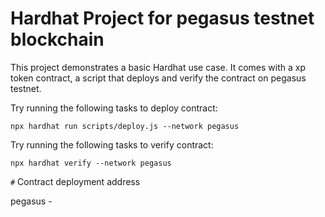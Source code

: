 # Hardhat Project for pegasus testnet blockchain

This project demonstrates a basic Hardhat use case. It comes with a xp token contract, a script that deploys and verify the contract on pegasus testnet.

Try running the following tasks to deploy contract:

```shell
npx hardhat run scripts/deploy.js --network pegasus

```

Try running the following tasks to verify contract:

```shell
npx hardhat verify --network pegasus 

```

`#` Contract deployment address

pegasus -  

